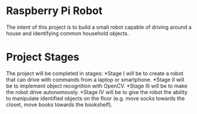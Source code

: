# Raspberry Pi Robot
The intent of this project is to build a small robot capable of driving around a house and identifying common household objects.
# Project Stages
The project will be completed in stages:
*Stage I will be to create a robot that can drive with commands from a laptop or smartphone. 
*Stage II will be to implement object recognition with OpenCV. 
*Stage III will be to make the robot drive autonomously. 
*Stage IV will be to give the robot the ability to manipulate identified objects on the floor (e.g. move socks towards the closet, move books towards the bookshelf).
